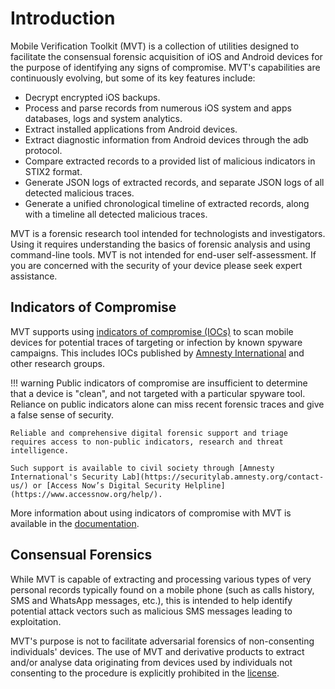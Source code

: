 # Introduction

Mobile Verification Toolkit (MVT) is a collection of utilities designed to facilitate the consensual forensic acquisition of iOS and Android devices for the purpose of identifying any signs of compromise. MVT's capabilities are continuously evolving, but some of its key features include:

- Decrypt encrypted iOS backups.
- Process and parse records from numerous iOS system and apps databases, logs and system analytics.
- Extract installed applications from Android devices.
- Extract diagnostic information from Android devices through the adb protocol.
- Compare extracted records to a provided list of malicious indicators in STIX2 format.
- Generate JSON logs of extracted records, and separate JSON logs of all detected malicious traces.
- Generate a unified chronological timeline of extracted records, along with a timeline all detected malicious traces.

MVT is a forensic research tool intended for technologists and investigators. Using it requires understanding the basics of forensic analysis and using command-line tools. MVT is not intended for end-user self-assessment. If you are concerned with the security of your device please seek expert assistance.

## Indicators of Compromise

MVT supports using [indicators of compromise (IOCs)](https://github.com/mvt-project/mvt-indicators) to scan mobile devices for potential traces of targeting or infection by known spyware campaigns. This includes IOCs published by [Amnesty International](https://github.com/AmnestyTech/investigations/) and other research groups.

!!! warning
    Public indicators of compromise are insufficient to determine that a device is "clean", and not targeted with a particular spyware tool. Reliance on public indicators alone can miss recent forensic traces and give a false sense of security.

    Reliable and comprehensive digital forensic support and triage requires access to non-public indicators, research and threat intelligence.

    Such support is available to civil society through [Amnesty International's Security Lab](https://securitylab.amnesty.org/contact-us/) or [Access Now’s Digital Security Helpline](https://www.accessnow.org/help/).

More information about using indicators of compromise with MVT is available in the [documentation](iocs.md).


## Consensual Forensics

While MVT is capable of extracting and processing various types of very personal records typically found on a mobile phone (such as calls history, SMS and WhatsApp messages, etc.), this is intended to help identify potential attack vectors such as malicious SMS messages leading to exploitation.

MVT's purpose is not to facilitate adversarial forensics of non-consenting individuals' devices. The use of MVT and derivative products to extract and/or analyse data originating from devices used by individuals not consenting to the procedure is explicitly prohibited in the [license](license.md).

